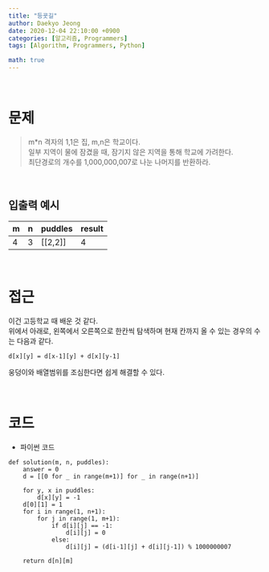 ```yaml
---
title: "등굣길"
author: Daekyo Jeong
date: 2020-12-04 22:10:00 +0900
categories: [알고리즘, Programmers]
tags: [Algorithm, Programmers, Python]

math: true
---
```



<br/>

# 문제


> m*n 격자의 1,1은 집, m,n은 학교이다.   
> 일부 지역이 물에 잠겼을 때, 잠기지 않은 지역을 통해 학교에 가려한다.   
> 최단경로의 개수를 1,000,000,007로 나눈 나머지를 반환하라.   

<br/>

## 입출력 예시

| m | n | puddles | result |    
|---|---|---------|----|  
| 4 | 3 | [[2,2]] | 4  |   

<br/>

# 접근

이건 고등학교 때 배운 것 같다.   
위에서 아래로, 왼쪽에서 오른쪽으로 한칸씩 탐색하며 현재 칸까지 올 수 있는 경우의 수는 다음과 같다.     
```
d[x][y] = d[x-1][y] + d[x][y-1]
````
웅덩이와 배열범위를 조심한다면 쉽게 해결할 수 있다.   

<br/>

# 코드

- 파이썬 코드   

```{.python}
def solution(m, n, puddles):
    answer = 0
    d = [[0 for _ in range(m+1)] for _ in range(n+1)]

    for y, x in puddles:
        d[x][y] = -1
    d[0][1] = 1
    for i in range(1, n+1):
        for j in range(1, m+1):
            if d[i][j] == -1:
                d[i][j] = 0
            else:
                d[i][j] = (d[i-1][j] + d[i][j-1]) % 1000000007
            
    return d[n][m]
```

<br/>

